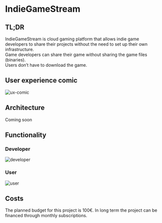 # IndieGameStream
## TL;DR
IndieGameStream is cloud gaming platform that allows indie game developers to share their projects without the need to set up their own infrastructure.\
Game developers can share their game without sharing the game files (binaries).\
Users don’t have to download the game.

## User experience comic
![ux-comic](https://github.com/AustrianDataLAB/IndieGameStream/assets/80053365/d8886fa9-8462-47f0-b1a0-48625181d833)

## Architecture
Coming soon
## Functionality
### Developer
![developer](https://github.com/AustrianDataLAB/IndieGameStream/assets/34034087/0cc897ab-8f72-41bc-bff1-c5d79d50b074)

### User
![user](https://github.com/AustrianDataLAB/IndieGameStream/assets/34034087/a28e71dd-3ef6-46e8-8eb8-f57523a6b9cd)

## Costs
The planned budget for this project is 100€.
In long term the project can be financed through monthly subscriptions.
